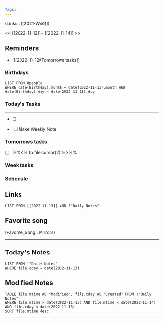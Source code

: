 ```yaml
---
Tags:
---
```

(Links:: [[2021-W46]])

<< [[2022-11-12]] - [[2022-11-14]] >>
## Reminders
- ![[2022-11-12#Tomorrows tasks]]
### Birthdays
```dataview
LIST FROM #people 
WHERE date(Birthday).month = date(2022-11-13).month AND date(Birthday).day = date(2022-11-13).day

```
### Today's Tasks
---
- [ ] 

- [ ] Make Weekly Note 



### Tomorrows tasks
- [ ] %%<% tp.file.cursor(2) %>%%
### Week tasks
### Schedule

## Links
```dataview
LIST FROM [[2022-11-13]] AND !"Daily Notes"
```
## Favorite song
(Favorite_Song:: Mirrors)
___
## Today's Notes
```dataview
LIST FROM !"Daily Notes"
WHERE file.cday = date(2022-11-13)
```
## Modified Notes
```dataview
TABLE file.mtime AS "Modified", file.cday AS "Created" FROM !"Daily Notes" 
WHERE file.mtime > date(2022-11-13) AND file.mtime < date(2022-11-14) AND file.cday < date(2022-11-13)
SORT file.mtime desc
```
___
